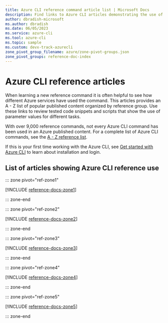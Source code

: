 ```yaml
---
title: Azure CLI reference command article list | Microsoft Docs
description: Find links to Azure CLI articles demonstrating the use of reference commands.  Search by reference group or command name.
author: dbradish-microsoft
ms.author: dbradish
ms.date: 06/05/2023
ms.service: azure-cli
ms.tool: azure-cli
ms.topic: sample 
ms.custom: devx-track-azurecli
zone_pivot_group_filename: azure/zone-pivot-groups.json
zone_pivot_groups: reference-doc-index
---
```

<!-- This article is autogenerated. To change the "Sample name" column value, modify the H1 of the article.-->

# Azure CLI reference articles

When learning a new reference command it is often helpful to see how different Azure services have used the command.  This articles provides an A - Z list of popular published content organized by reference group. Use these links to review tested code snippets and scripts that show the use of parameter values for different tasks.

With over 9,000 reference commands, not every Azure CLI command has been used in an Azure published content. For a complete list of Azure CLI commands, see the [A - Z reference list](/cli/azure/reference-index).

If this is your first time working with the Azure CLI, see [Get started with Azure CLI](get-started-with-azure-cli.md) to learn about installation and login.

## List of articles showing Azure CLI reference use

::: zone pivot="ref-zone1"

[!INCLUDE [reference-docs-zone1](includes/reference-docs-zone1.md)]

::: zone-end

::: zone pivot="ref-zone2"

[!INCLUDE [reference-docs-zone2](includes/reference-docs-zone2.md)]

::: zone-end

::: zone pivot="ref-zone3"

[!INCLUDE [reference-docs-zone3](includes/reference-docs-zone3.md)]

::: zone-end

::: zone pivot="ref-zone4"

[!INCLUDE [reference-docs-zone4](includes/reference-docs-zone4.md)]

::: zone-end

::: zone pivot="ref-zone5"

[!INCLUDE [reference-docs-zone5](includes/reference-docs-zone5.md)]

::: zone-end

